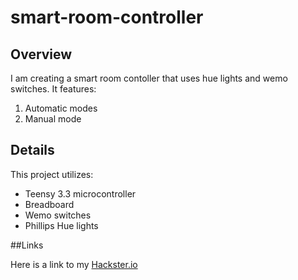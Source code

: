 # smart-room-controller

## Overview
I am creating a smart room contoller that uses hue lights and wemo switches. It features:
1. Automatic modes
2. Manual mode
## Details

This project utilizes:

* Teensy 3.3 microcontroller
* Breadboard
* Wemo switches
* Phillips Hue lights

##Links

Here is a link to my [Hackster.io](hackster.com)

